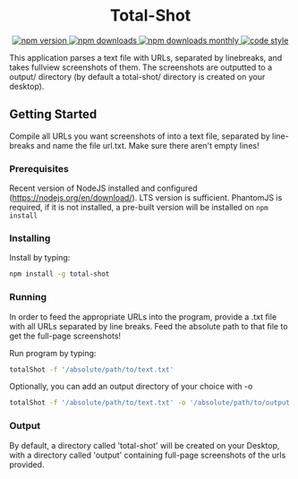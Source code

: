 <h1 align="center">Total-Shot</h1>

<p align="center">
  <a href="https://www.npmjs.com/package/total-shot">
    <img src="https://img.shields.io/npm/v/total-shot.svg?style=flat-square" alt="npm version">
  </a>
    <a href="https://www.npmjs.com/package/total-shot">
    <img src="https://img.shields.io/npm/dt/total-shot.svg?style=flat-square" alt="npm downloads">
  </a>
  <a href="https://www.npmjs.com/package/total-shot">
    <img src="https://img.shields.io/npm/dm/total-shot.svg?style=flat-square" alt="npm downloads monthly">
  </a>
  <a href="https://github.com/prettier/prettier">
    <img src="https://img.shields.io/badge/code_style-prettier-ff69b4.svg?style=flat-square" alt="code style" />
  </a>
</p>

This application parses a text file with URLs, separated by linebreaks, and takes fullview screenshots of them. The screenshots are outputted to a output/ directory (by default a total-shot/ directory is created on your desktop).

## Getting Started

Compile all URLs you want screenshots of into a text file, separated by line-breaks and name the file url.txt. Make sure there aren't empty lines!

### Prerequisites

Recent version of NodeJS installed and configured (https://nodejs.org/en/download/). LTS version is sufficient. PhantomJS is required, if it is not installed, a pre-built version will be installed on `npm install`

### Installing

Install by typing:

```bash
npm install -g total-shot
```

### Running

In order to feed the appropriate URLs into the program, provide a .txt file with all URLs separated by line breaks. Feed the absolute path to that file to get the full-page screenshots!

Run program by typing:

```bash
totalShot -f '/absolute/path/to/text.txt'
```

Optionally, you can add an output directory of your choice with -o

```bash
totalShot -f '/absolute/path/to/text.txt' -o '/absolute/path/to/output'
```

### Output

By default, a directory called 'total-shot' will be created on your Desktop, with a directory called 'output' containing full-page screenshots of the urls provided.
